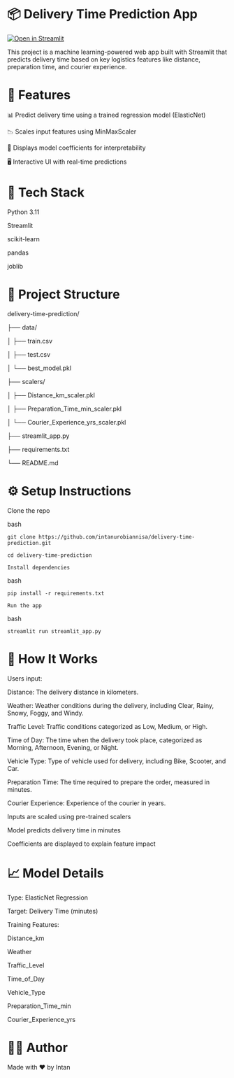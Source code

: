 # 📦 Delivery Time Prediction App

[![Open in Streamlit](https://static.streamlit.io/badges/streamlit_badge_black_white.svg)](https://courier-delivery-time-prediction.streamlit.app)

This project is a machine learning-powered web app built with Streamlit that predicts delivery time based on key logistics features like distance, preparation time, and courier experience.


# 🚀 Features

📊 Predict delivery time using a trained regression model (ElasticNet)

📉 Scales input features using MinMaxScaler

🧠 Displays model coefficients for interpretability

🖥️ Interactive UI with real-time predictions


# 🧪 Tech Stack

Python 3.11

Streamlit

scikit-learn

pandas

joblib


# 📁 Project Structure

delivery-time-prediction/

├── data/

│   ├── train.csv

│   ├── test.csv

│   └── best_model.pkl

├── scalers/

│   ├── Distance_km_scaler.pkl

│   ├── Preparation_Time_min_scaler.pkl

│   └── Courier_Experience_yrs_scaler.pkl

├── streamlit_app.py

├── requirements.txt

└── README.md

# ⚙️ Setup Instructions

Clone the repo

bash
```
git clone https://github.com/intanurobiannisa/delivery-time-prediction.git

cd delivery-time-prediction

Install dependencies
```
bash
```
pip install -r requirements.txt

Run the app
```
bash
```
streamlit run streamlit_app.py
```

# 📌 How It Works

Users input:

  Distance: The delivery distance in kilometers.
  
  Weather: Weather conditions during the delivery, including Clear, Rainy, Snowy, Foggy, and Windy.
  
  Traffic Level: Traffic conditions categorized as Low, Medium, or High.
  
  Time of Day: The time when the delivery took place, categorized as Morning, Afternoon, Evening, or Night.
  
  Vehicle Type: Type of vehicle used for delivery, including Bike, Scooter, and Car.
  
  Preparation Time: The time required to prepare the order, measured in minutes.
  
  Courier Experience: Experience of the courier in years.

Inputs are scaled using pre-trained scalers

Model predicts delivery time in minutes

Coefficients are displayed to explain feature impact

# 📈 Model Details

Type: ElasticNet Regression

Target: Delivery Time (minutes)

Training Features:

Distance_km

Weather

Traffic_Level

Time_of_Day

Vehicle_Type

Preparation_Time_min

Courier_Experience_yrs

# 🙋‍♀️ Author

Made with ❤️ by Intan
